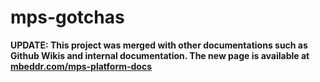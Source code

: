 # mps-gotchas

**UPDATE: This project was merged with other documentations such as Github Wikis and internal documentation. The new page is available at [mbeddr.com/mps-platform-docs](http://mbeddr.com/mps-platform-docs)**
